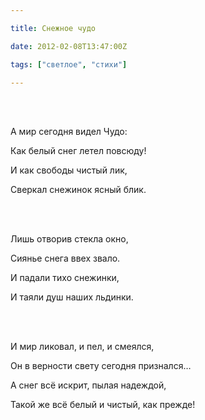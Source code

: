 ```yaml
---

title: Снежное чудо

date: 2012-02-08T13:47:00Z

tags: ["светлое", "стихи"]

---
```


<br/><br/>

А мир сегодня видел Чудо:

Как белый снег летел повсюду!

И как свободы чистый лик,

Сверкал снежинок ясный блик.

<br/><br/>

Лишь отворив стекла окно,

Сиянье снега ввех звало.

И падали тихо снежинки,

И таяли душ наших льдинки.

<br/><br/>

И мир ликовал, и пел, и смеялся,

Он в верности свету сегодня признался…

А снег всё искрит, пылая надеждой,

Такой же всё белый и чистый, как прежде!
